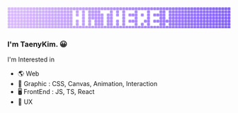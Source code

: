 ![](./images/hithere.png)

### I'm TaenyKim. 😀

I'm Interested in

- 🌎 Web
- 🎨 Graphic : CSS, Canvas, Animation, Interaction
- 🖥 FrontEnd : JS, TS, React
- 🌸 UX
